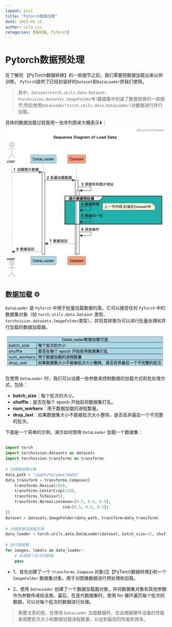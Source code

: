 ```yaml
---
layout: post
title: "Pytorch数据加载"
date: 2023-03-15
author: cola Liu
categories: [编程篇, PyTorch]
---
```


# Pytorch数据预处理


在了解完 【PyTorch数据转换】的一些细节之后，我们需要把数据加载出来以供训练。
`PyTorch`提供了已经封装好的`Dataset`和`DataLoader`供我们使用。

> 其中，`Dataset(torch.utils.data.Dataset、torchvision.datasets.ImageFolder等)`数据集中封装了数据转换的一些细节;然后使用`DataLoader(torch.utils.data.DataLoader)`对数据进行并行加载。

具体的数据加载过程我用一张序列图来大概表示⬇️：
<img src="/assets/imgs/ai/PyTorch/数据处理与加载/数据加载时序.jpeg" width="800" />


## 数据加载 ⚙️

`DataLoader` 是 `PyTorch` 中用于批量加载数据的类。它可以接受任何 `PyTorch` 中的数据集对象（如 `torch.utils.data.Dataset` 类型、`torchvision.datasets.ImageFolder`类型），并将其转换为可以进行批量处理和并行加载的数据加载器。


<img src="/assets/imgs/ai/PyTorch/数据处理与加载/DataLoader参数.jpeg" width="600" />

在使用 `DataLoader` 时，我们可以设置一些参数来控制数据的加载方式和批处理方式，包括：

- **batch_size**：每个批次的大小。
- **shuffle**：是否在每个 epoch 开始前将数据集打乱。
- **num_workers**：用于数据加载的进程数量。
- **drop_last**：如果数据集大小不能被批次大小整除，是否丢弃最后一个不完整的批次。




下面是一个简单的示例，演示如何使用 `DataLoader` 加载一个数据集：

```python

import torch
import torchvision.datasets as datasets
import torchvision.transforms as transforms

# 创建数据集对象
data_path = "/path/to/your/data"
data_transform = transforms.Compose([
    transforms.Resize(256),
    transforms.CenterCrop(224),
    transforms.ToTensor(),
    transforms.Normalize(mean=[0.5, 0.5, 0.5],
                         std=[0.5, 0.5, 0.5])
])
dataset = datasets.ImageFolder(data_path, transform=data_transform)

# 创建数据加载器对象
data_loader = torch.utils.data.DataLoader(dataset, batch_size=32, shuffle=True, num_workers=4)

# 迭代数据集
for images, labels in data_loader:
    # 处理每个批次的数据
    pass

```

- 1、首先创建了一个 `transforms.Compose` 对象(见【PyTorch数据转换】)和一个 `ImageFolder` 数据集对象，用于对图像数据进行预处理和加载。

- 2、使用 `DataLoader` 创建了一个数据加载器对象，并将数据集对象和其他参数作为参数传递给该类。最后，在迭代数据集时，使用 for 循环遍历每个批次的数据，可以对每个批次的数据进行处理。

> 需要注意的是，在使用 `DataLoader` 加载数据时，应该根据硬件设备的性能来调整批次大小和数据加载进程数量，以达到最佳的性能和效率。








